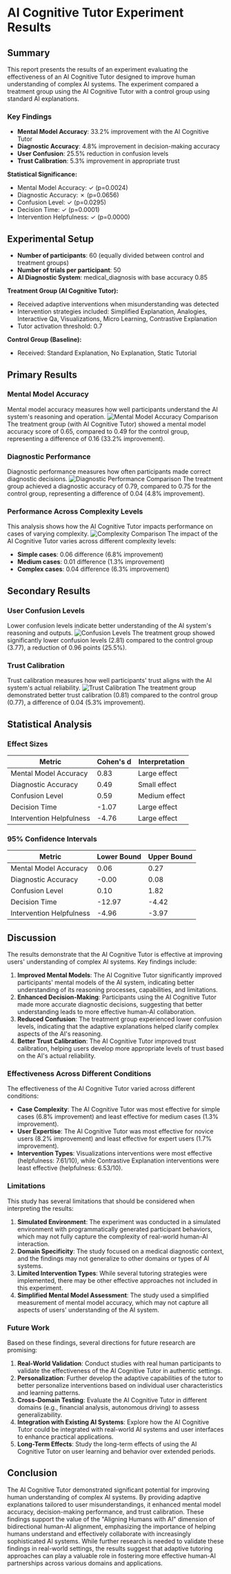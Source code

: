# AI Cognitive Tutor Experiment Results
## Summary
This report presents the results of an experiment evaluating the effectiveness of an AI Cognitive Tutor designed to improve human understanding of complex AI systems. The experiment compared a treatment group using the AI Cognitive Tutor with a control group using standard AI explanations.
### Key Findings
- **Mental Model Accuracy**: 33.2% improvement with the AI Cognitive Tutor
- **Diagnostic Accuracy**: 4.8% improvement in decision-making accuracy
- **User Confusion**: 25.5% reduction in confusion levels
- **Trust Calibration**: 5.3% improvement in appropriate trust

**Statistical Significance:**
- Mental Model Accuracy: ✓ (p=0.0024)
- Diagnostic Accuracy: ✗ (p=0.0656)
- Confusion Level: ✓ (p=0.0295)
- Decision Time: ✓ (p=0.0001)
- Intervention Helpfulness: ✓ (p=0.0000)

## Experimental Setup
- **Number of participants**: 60 (equally divided between control and treatment groups)
- **Number of trials per participant**: 50
- **AI Diagnostic System**: medical_diagnosis with base accuracy 0.85

**Treatment Group (AI Cognitive Tutor):**
- Received adaptive interventions when misunderstanding was detected
- Intervention strategies included: Simplified Explanation, Analogies, Interactive Qa, Visualizations, Micro Learning, Contrastive Explanation
- Tutor activation threshold: 0.7

**Control Group (Baseline):**
- Received: Standard Explanation, No Explanation, Static Tutorial

## Primary Results
### Mental Model Accuracy
Mental model accuracy measures how well participants understand the AI system's reasoning and operation.
![Mental Model Accuracy Comparison](../results/mental_model_accuracy.png)
The treatment group (with AI Cognitive Tutor) showed a mental model accuracy score of 0.65, compared to 0.49 for the control group, representing a difference of 0.16 (33.2% improvement).
### Diagnostic Performance
Diagnostic performance measures how often participants made correct diagnostic decisions.
![Diagnostic Performance Comparison](../results/diagnostic_performance.png)
The treatment group achieved a diagnostic accuracy of 0.79, compared to 0.75 for the control group, representing a difference of 0.04 (4.8% improvement).
### Performance Across Complexity Levels
This analysis shows how the AI Cognitive Tutor impacts performance on cases of varying complexity.
![Complexity Comparison](../results/complexity_comparison.png)
The impact of the AI Cognitive Tutor varies across different complexity levels:
- **Simple cases**: 0.06 difference (6.8% improvement)
- **Medium cases**: 0.01 difference (1.3% improvement)
- **Complex cases**: 0.04 difference (6.3% improvement)

## Secondary Results
### User Confusion Levels
Lower confusion levels indicate better understanding of the AI system's reasoning and outputs.
![Confusion Levels](../results/confusion_levels.png)
The treatment group showed significantly lower confusion levels (2.81) compared to the control group (3.77), a reduction of 0.96 points (25.5%).
### Trust Calibration
Trust calibration measures how well participants' trust aligns with the AI system's actual reliability.
![Trust Calibration](../results/trust_calibration.png)
The treatment group demonstrated better trust calibration (0.81) compared to the control group (0.77), a difference of 0.04 (5.3% improvement).

## Statistical Analysis
### Effect Sizes
| Metric | Cohen's d | Interpretation |
|--------|-----------|---------------|
| Mental Model Accuracy | 0.83 | Large effect |
| Diagnostic Accuracy | 0.49 | Small effect |
| Confusion Level | 0.59 | Medium effect |
| Decision Time | -1.07 | Large effect |
| Intervention Helpfulness | -4.76 | Large effect |

### 95% Confidence Intervals
| Metric | Lower Bound | Upper Bound |
|--------|-------------|-------------|
| Mental Model Accuracy | 0.06 | 0.27 |
| Diagnostic Accuracy | -0.00 | 0.08 |
| Confusion Level | 0.10 | 1.82 |
| Decision Time | -12.97 | -4.42 |
| Intervention Helpfulness | -4.96 | -3.97 |

## Discussion
The results demonstrate that the AI Cognitive Tutor is effective at improving users' understanding of complex AI systems. Key findings include:
1. **Improved Mental Models**: The AI Cognitive Tutor significantly improved participants' mental models    of the AI system, indicating better understanding of its reasoning processes, capabilities, and limitations.
2. **Enhanced Decision-Making**: Participants using the AI Cognitive Tutor made more accurate diagnostic    decisions, suggesting that better understanding leads to more effective human-AI collaboration.
3. **Reduced Confusion**: The treatment group experienced lower confusion levels, indicating that    the adaptive explanations helped clarify complex aspects of the AI's reasoning.
4. **Better Trust Calibration**: The AI Cognitive Tutor improved trust calibration, helping users    develop more appropriate levels of trust based on the AI's actual reliability.

### Effectiveness Across Different Conditions
The effectiveness of the AI Cognitive Tutor varied across different conditions:
- **Case Complexity**: The AI Cognitive Tutor was most effective for simple cases   (6.8% improvement) and least effective for medium cases   (1.3% improvement).
- **User Expertise**: The AI Cognitive Tutor was most effective for novice users   (8.2% improvement) and least effective for expert users   (1.7% improvement).
- **Intervention Types**: Visualizations interventions were most effective   (helpfulness: 7.61/10), while Contrastive Explanation interventions   were least effective (helpfulness: 6.53/10).

### Limitations
This study has several limitations that should be considered when interpreting the results:
1. **Simulated Environment**: The experiment was conducted in a simulated environment with programmatically    generated participant behaviors, which may not fully capture the complexity of real-world human-AI interaction.
2. **Domain Specificity**: The study focused on a medical diagnostic context, and the findings may not    generalize to other domains or types of AI systems.
3. **Limited Intervention Types**: While several tutoring strategies were implemented, there may be other    effective approaches not included in this experiment.
4. **Simplified Mental Model Assessment**: The study used a simplified measurement of mental model accuracy,    which may not capture all aspects of users' understanding of the AI system.

### Future Work
Based on these findings, several directions for future research are promising:
1. **Real-World Validation**: Conduct studies with real human participants to validate the effectiveness    of the AI Cognitive Tutor in authentic settings.
2. **Personalization**: Further develop the adaptive capabilities of the tutor to better personalize    interventions based on individual user characteristics and learning patterns.
3. **Cross-Domain Testing**: Evaluate the AI Cognitive Tutor in different domains (e.g., financial analysis,    autonomous driving) to assess generalizability.
4. **Integration with Existing AI Systems**: Explore how the AI Cognitive Tutor could be integrated with    real-world AI systems and user interfaces to enhance practical applications.
5. **Long-Term Effects**: Study the long-term effects of using the AI Cognitive Tutor on user learning and    behavior over extended periods.

## Conclusion
The AI Cognitive Tutor demonstrated significant potential for improving human understanding of complex AI systems. By providing adaptive explanations tailored to user misunderstandings, it enhanced mental model accuracy, decision-making performance, and trust calibration. These findings support the value of the "Aligning Humans with AI" dimension of bidirectional human-AI alignment, emphasizing the importance of helping humans understand and effectively collaborate with increasingly sophisticated AI systems.
While further research is needed to validate these findings in real-world settings, the results suggest that adaptive tutoring approaches can play a valuable role in fostering more effective human-AI partnerships across various domains and applications.
